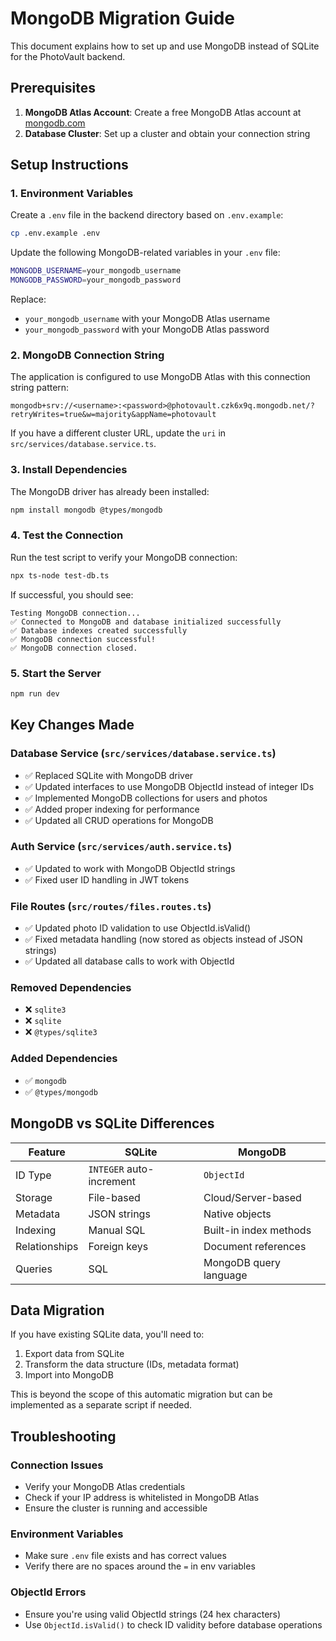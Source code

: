 # MongoDB Migration Guide

This document explains how to set up and use MongoDB instead of SQLite for the PhotoVault backend.

## Prerequisites

1. **MongoDB Atlas Account**: Create a free MongoDB Atlas account at [mongodb.com](https://www.mongodb.com/cloud/atlas)
2. **Database Cluster**: Set up a cluster and obtain your connection string

## Setup Instructions

### 1. Environment Variables

Create a `.env` file in the backend directory based on `.env.example`:

```bash
cp .env.example .env
```

Update the following MongoDB-related variables in your `.env` file:

```bash
MONGODB_USERNAME=your_mongodb_username
MONGODB_PASSWORD=your_mongodb_password
```

Replace:
- `your_mongodb_username` with your MongoDB Atlas username
- `your_mongodb_password` with your MongoDB Atlas password

### 2. MongoDB Connection String

The application is configured to use MongoDB Atlas with this connection string pattern:
```
mongodb+srv://<username>:<password>@photovault.czk6x9q.mongodb.net/?retryWrites=true&w=majority&appName=photovault
```

If you have a different cluster URL, update the `uri` in `src/services/database.service.ts`.

### 3. Install Dependencies

The MongoDB driver has already been installed:
```bash
npm install mongodb @types/mongodb
```

### 4. Test the Connection

Run the test script to verify your MongoDB connection:
```bash
npx ts-node test-db.ts
```

If successful, you should see:
```
Testing MongoDB connection...
✅ Connected to MongoDB and database initialized successfully
✅ Database indexes created successfully
✅ MongoDB connection successful!
✅ MongoDB connection closed.
```

### 5. Start the Server

```bash
npm run dev
```

## Key Changes Made

### Database Service (`src/services/database.service.ts`)
- ✅ Replaced SQLite with MongoDB driver
- ✅ Updated interfaces to use MongoDB ObjectId instead of integer IDs
- ✅ Implemented MongoDB collections for users and photos
- ✅ Added proper indexing for performance
- ✅ Updated all CRUD operations for MongoDB

### Auth Service (`src/services/auth.service.ts`)
- ✅ Updated to work with MongoDB ObjectId strings
- ✅ Fixed user ID handling in JWT tokens

### File Routes (`src/routes/files.routes.ts`)
- ✅ Updated photo ID validation to use ObjectId.isValid()
- ✅ Fixed metadata handling (now stored as objects instead of JSON strings)
- ✅ Updated all database calls to work with ObjectId

### Removed Dependencies
- ❌ `sqlite3`
- ❌ `sqlite` 
- ❌ `@types/sqlite3`

### Added Dependencies
- ✅ `mongodb`
- ✅ `@types/mongodb`

## MongoDB vs SQLite Differences

| Feature | SQLite | MongoDB |
|---------|---------|----------|
| ID Type | `INTEGER` auto-increment | `ObjectId` |
| Storage | File-based | Cloud/Server-based |
| Metadata | JSON strings | Native objects |
| Indexing | Manual SQL | Built-in index methods |
| Relationships | Foreign keys | Document references |
| Queries | SQL | MongoDB query language |

## Data Migration

If you have existing SQLite data, you'll need to:

1. Export data from SQLite
2. Transform the data structure (IDs, metadata format)
3. Import into MongoDB

This is beyond the scope of this automatic migration but can be implemented as a separate script if needed.

## Troubleshooting

### Connection Issues
- Verify your MongoDB Atlas credentials
- Check if your IP address is whitelisted in MongoDB Atlas
- Ensure the cluster is running and accessible

### Environment Variables
- Make sure `.env` file exists and has correct values
- Verify there are no spaces around the `=` in env variables

### ObjectId Errors
- Ensure you're using valid ObjectId strings (24 hex characters)
- Use `ObjectId.isValid()` to check ID validity before database operations
